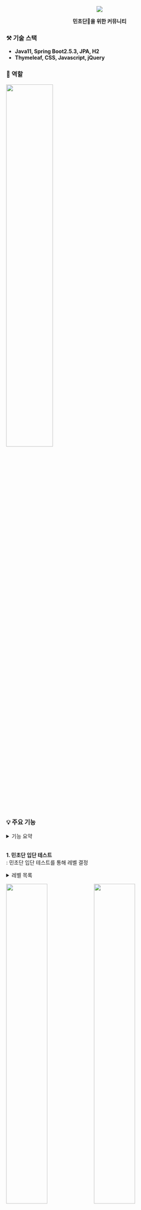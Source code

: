 <div align="center">
 <img src="https://capsule-render.vercel.app/api?type=waving&color=BDE4DC&text=MINTiZ&fontColor=817171"/> 
 
 <b> 민초단🌿을 위한 커뮤니티 </b>  

</div>

### ⚒️ 기술 스택
- **Java11, Spring Boot2.5.3, JPA, H2**
- **Thymeleaf, CSS, Javascript, jQuery**
### 📌 역할
<img src="https://user-images.githubusercontent.com/71436576/147909694-a96c3b1f-4e68-40fd-b945-4bad49886fff.png" width=50% height=50%>


### 💡 주요 기능 

<details>
<summary>기능 요약</summary>
<div markdown="1">       
 
- 민초단 테스트를 통해 회원 가입
- 민초 관련 정보를 주고 받을 수 있는 커뮤니티
- 민초 먹은 날짜를 캘린더에 표기함을 통해 평소 민초력 확인

</div>
</details>


<br>

 **1. 민초단 입단 테스트**  
 : 민초단 입단 테스트를 통해 레벨 결정  
<details>
<summary>레벨 목록</summary>
<div markdown="1">       
 
 ```
    {
        name: '<반민초단>',
        desc: '민초단 입단에 실패하셨습니다.'
    },
    {
        name: '<민초입문자>',
        desc: '민트초코 세계에 오신 걸 환영합니다!'
    },
    {
        name: '<민초린이>',
        desc: '민초 입문하신지 얼마 안 되셨죠?'
    },
    {
        name: '<민초른이>',
        desc: '민트초코에 대해서 뭘 좀 아시네요!'
    },
    {
        name: '<민초러버>',
        desc: '디저트는 무조건 민트초코!'
    },
    {
        name: '<민초마스터>',
        desc: '당신은 민초계의 고인물입니다!'
    }
 ```

</div>
</details>
 
 
 
 <img src="https://user-images.githubusercontent.com/50178026/142977897-e451e011-9f8d-429a-a93a-d0da29bd4b93.png" width="47%" height="47%"/><img src="https://user-images.githubusercontent.com/50178026/143773539-628215c0-7db0-4f37-aff0-9a30bfa8030f.png" width="47%" height="47%"/>
 
 **2. 로그인 및 회원가입**  
 : 결정된 레벨 바탕으로 회원가입
 
  
 <img src="https://user-images.githubusercontent.com/50178026/144698100-09472617-49f3-402a-b7c5-c6ad2f85394f.png" width="47%" height="47%"/> <img src="https://user-images.githubusercontent.com/50178026/144698112-852b4b8e-abb7-4a33-8cee-55a05d1a2e30.png" width="47%" height="47%"/> 
 
 

 **3. 커뮤니티**   
 : 태그별 조회 / 키워드 검색 / 북마크 기능 / 댓글, 게시글 작성
 
 <img src="https://user-images.githubusercontent.com/50178026/144698258-dd1f9bbe-c9d2-44ca-8b06-aec34ee1ff33.png" width="47%" height="47%"/> <img src="https://user-images.githubusercontent.com/50178026/143979801-1643fb45-d15e-4252-a7f2-86672a1766ce.png" width="47%" height="47%"/>


 **4. 프로필 조회**  
 : 마이페이지 - 회원정보, 민트데이(게시글 작성 시 캘린더에 표기), 작성글, 북마크 글 조회  
 : 유저페이지 - 회원정보, 민트데이 조회  

<img src="https://user-images.githubusercontent.com/50178026/144698318-ffb9b843-0efd-4530-8e37-718485c2157e.png" width="47%" height="47%"/> <img src="https://user-images.githubusercontent.com/50178026/144698391-0ee9abbb-5262-4aea-af0e-a79e0ce3809f.png" width="47%" height="47%"/>
 
<img src="https://user-images.githubusercontent.com/50178026/144698344-210c352f-4bea-40b9-9b25-fed2371020f0.png" width="47%" height="47%"/>


### 📍 설계

**- IA**

<img src="https://user-images.githubusercontent.com/50178026/143982323-16098055-23e9-4655-85b1-79f14ced8945.png" width="60%" height="60%"/> 

**- ERD**

<img src="https://user-images.githubusercontent.com/50178026/144048141-d7a08e4f-5c54-42ed-833e-9360db0d9c7d.png" width="60%" height="60%"/> 

**- 요구사항 및 화면설계**

> [Notion 바로가기](https://www.notion.so/controller-e01d456057ac4c4297c3197fae2532c0)




